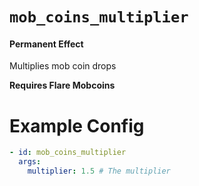 # `mob_coins_multiplier`
#### Permanent Effect

Multiplies mob coin drops

**Requires Flare Mobcoins**

# Example Config
```yaml
- id: mob_coins_multiplier
  args:
    multiplier: 1.5 # The multiplier
```
